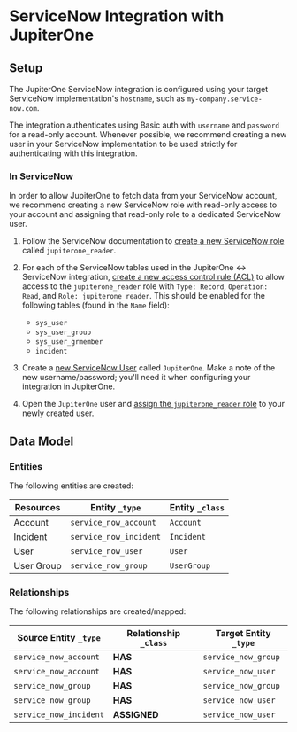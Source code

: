 # ServiceNow Integration with JupiterOne

## Setup

The JupiterOne ServiceNow integration is configured using your target ServiceNow implementation's `hostname`, such as `my-company.service-now.com`.

The integration authenticates using Basic auth with `username` and `password`
for a read-only account. Whenever possible, we recommend creating a new user in
your ServiceNow implementation to be used strictly for authenticating with this
integration.

### In ServiceNow

In order to allow JupiterOne to fetch data from your ServiceNow account, we
recommend creating a new ServiceNow role with read-only access to your account
and assigning that read-only role to a dedicated ServiceNow user.

1. Follow the ServiceNow documentation to
   [create a new ServiceNow role](https://docs.servicenow.com/bundle/rome-platform-administration/page/administer/roles/task/t_CreateARole.html)
   called `jupiterone_reader`.

2. For each of the ServiceNow tables used in the JupiterOne <-> ServiceNow
   integration,
   [create a new access control rule (ACL)](https://docs.servicenow.com/bundle/rome-it-service-management/page/product/change-management/task/t_CreateNewACL.html)
   to allow access to the `jupiterone_reader` role with `Type: Record`,
   `Operation: Read`, and `Role: jupiterone_reader`. This should be enabled for
   the following tables (found in the `Name` field):

   - `sys_user`
   - `sys_user_group`
   - `sys_user_grmember`
   - `incident`

3. Create a
   [new ServiceNow User](https://docs.servicenow.com/bundle/rome-platform-administration/page/administer/users-and-groups/task/t_CreateAUser.html)
   called `JupiterOne`. Make a note of the new username/password; you'll need it
   when configuring your integration in JupiterOne.

4. Open the `JupiterOne` user and
   [assign the `jupiterone_reader` role](https://docs.servicenow.com/bundle/rome-platform-administration/page/administer/users-and-groups/task/t_AssignARoleToAUser.html)
   to your newly created user.

<!-- {J1_DOCUMENTATION_MARKER_START} -->
<!--
********************************************************************************
NOTE: ALL OF THE FOLLOWING DOCUMENTATION IS GENERATED USING THE
"j1-integration document" COMMAND. DO NOT EDIT BY HAND! PLEASE SEE THE DEVELOPER
DOCUMENTATION FOR USAGE INFORMATION:

https://github.com/JupiterOne/sdk/blob/master/docs/integrations/development.md
********************************************************************************
-->

## Data Model

### Entities

The following entities are created:

| Resources  | Entity `_type`         | Entity `_class` |
| ---------- | ---------------------- | --------------- |
| Account    | `service_now_account`  | `Account`       |
| Incident   | `service_now_incident` | `Incident`      |
| User       | `service_now_user`     | `User`          |
| User Group | `service_now_group`    | `UserGroup`     |

### Relationships

The following relationships are created/mapped:

| Source Entity `_type`  | Relationship `_class` | Target Entity `_type` |
| ---------------------- | --------------------- | --------------------- |
| `service_now_account`  | **HAS**               | `service_now_group`   |
| `service_now_account`  | **HAS**               | `service_now_user`    |
| `service_now_group`    | **HAS**               | `service_now_group`   |
| `service_now_group`    | **HAS**               | `service_now_user`    |
| `service_now_incident` | **ASSIGNED**          | `service_now_user`    |

<!--
********************************************************************************
END OF GENERATED DOCUMENTATION AFTER BELOW MARKER
********************************************************************************
-->
<!-- {J1_DOCUMENTATION_MARKER_END} -->
